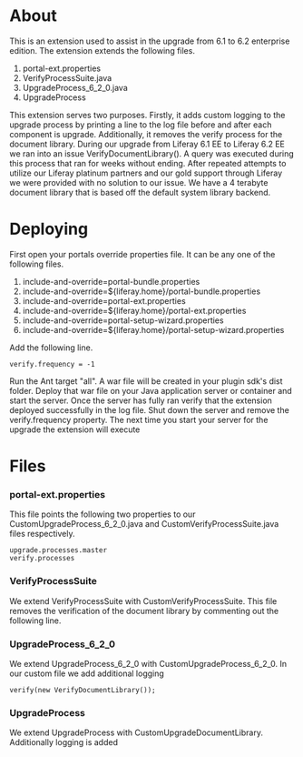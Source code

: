 # About
This is an extension used to assist in the upgrade from 6.1 to 6.2 enterprise edition.  The extension extends the following files.
1. portal-ext.properties
2. VerifyProcessSuite.java
3. UpgradeProcess_6_2_0.java
4. UpgradeProcess

This extension serves two purposes.  Firstly, it adds custom logging to the upgrade process by printing a line to the log file before and after each
component is upgrade.  Additionally, it removes the verify process for the document library.  During our upgrade from Liferay 6.1 EE to Liferay 6.2 EE
we ran into an issue VerifyDocumentLibrary(). A query was executed during this process that ran for weeks without ending. After repeated attempts to utilize 
our Liferay platinum partners and our gold support through Liferay we were provided with no solution to our issue.  We have a 4 terabyte document library
that is based off the default system library backend.

# Deploying
First open your portals override properties file.  It can be any one of the following files.
1. include-and-override=portal-bundle.properties
2. include-and-override=${liferay.home}/portal-bundle.properties
3. include-and-override=portal-ext.properties
4. include-and-override=${liferay.home}/portal-ext.properties
5. include-and-override=portal-setup-wizard.properties
6. include-and-override=${liferay.home}/portal-setup-wizard.properties

Add the following line.

    verify.frequency = -1

Run the Ant target "all".  A war file will be created in your plugin sdk's dist folder.  Deploy that war file on your
Java application server or container and start the server.  Once the server has fully ran verify that the extension deployed successfully
in the log file.  Shut down the server and remove the verify.frequency property.  The next time you start your server for the upgrade the
extension will execute

# Files
### portal-ext.properties
This file points the following two properties to our CustomUpgradeProcess_6_2_0.java and CustomVerifyProcessSuite.java files respectively.

    upgrade.processes.master
    verify.processes
    
### VerifyProcessSuite
We extend VerifyProcessSuite with CustomVerifyProcessSuite.  This file removes the verification of the document library by commenting out
the following line.

### UpgradeProcess_6_2_0
We extend UpgradeProcess_6_2_0 with CustomUpgradeProcess_6_2_0.  In our custom file we add additional logging

    verify(new VerifyDocumentLibrary());
    
### UpgradeProcess
We extend UpgradeProcess with CustomUpgradeDocumentLibrary.  Additionally logging is added
